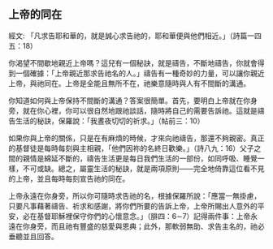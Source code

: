 ## 上帝的同在 ##

經文: 「凡求告耶和華的，就是誠心求告祂的，耶和華便與他們相近。」（詩篇一四五：18）



你渴望不間歇地親近上帝嗎？這兒有一個秘訣，就是禱告，不斷地禱告，你就會得到一個確據：「上帝親近那求告祂名的人。」禱告有一種奇妙的力量，可以讓你親近上帝，與祂同在。上帝是全能且無所不在，祂樂意隨時與人有不間斷的溝通。

你知道如何與上帝保持不間斷的溝通？答案很簡單。首先，要明白上帝就在你身旁，就在你心裡，你可以很自然地跟祂談話，隨時將自己的需要告訴祂。這就是禱告生活的秘訣，保羅說：「我晝夜切切的祈求。」（帖前三：10）

如果你與上帝的關係，只是在有麻煩的時候，才來向祂禱告，那還不夠親密。真正的基督徒是每時每刻與主相親，「他們因祢的名終日歡樂。」（詩八九：16）父子之間的親情是綿延不斷的，禱告生活更是每日我們生活的一部份，如同呼吸、睡覺一樣，不可或缺。總之，屬靈生活的秘訣，就是兩項原則——完全地倚靠這位看不見的上帝，並且每時每刻宣告祂的同在。

上帝永遠在你身旁，所以你可隨時求告祂的名，根據保羅所說：「應當一無掛慮，只要凡事藉著禱告、祈求和感謝，將你們所要的告訴上帝，上帝所賜出人意外的平安，必在基督耶穌裡保守你們的心懷意念。」（腓四：6∼7）記得兩件事：上帝永遠在你身旁，而且祂有豐盛的慈愛與恩典；此外，那軟弱無助、求告主名的，祂必垂聽並且回答。